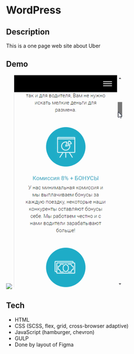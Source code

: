 # WordPress

## Description
This is a one page web site about Uber

## Demo
<img src="https://github.com/NathanBailie/Uber/raw/main/Uber.gif" width="600" />

<img src="https://github.com/NathanBailie/Uber/raw/main/Uber(adaptive).gif" width="300" />

## Tech
* HTML
* CSS (SCSS, flex, grid, cross-browser adaptive)
* JavaScript (hamburger, chevron)
* GULP
* Done by layout of Figma